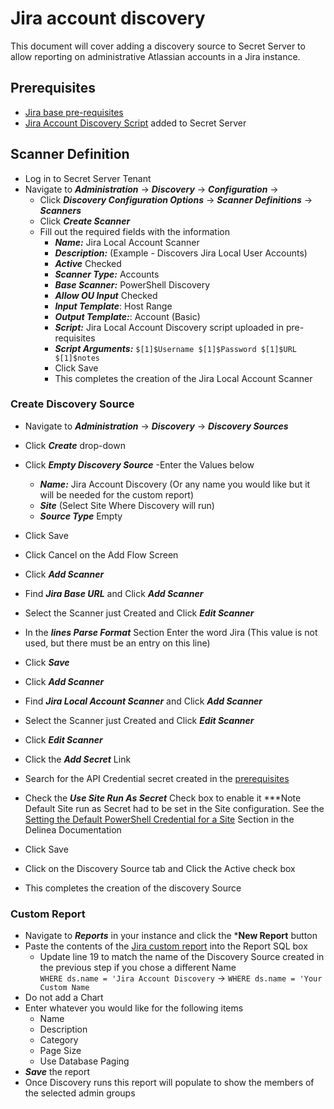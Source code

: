 # Jira account discovery

This document will cover adding a discovery source to Secret Server to allow reporting on administrative Atlassian accounts in a Jira instance. 

## Prerequisites
- [Jira base pre-requisites](../readme.md)
- [Jira Account Discovery Script](./jira-account-discovery.ps1) added to Secret Server

## Scanner Definition

- Log in to Secret Server Tenant
- Navigate to ***Administration*** -> ***Discovery*** -> ***Configuration*** -> 
    - Click ***Discovery Configuration Options*** -> ***Scanner Definitions*** -> ***Scanners***
    - Click ***Create Scanner***
    - Fill out the required fields with the information
        - ***Name:*** Jira Local Account Scanner
        - ***Description:*** (Example - Discovers Jira Local User Accounts)
        - ***Active*** Checked
        - ***Scanner Type:***  Accounts
        - ***Base Scanner:*** PowerShell Discovery
        - ***Allow OU Input*** Checked
        - ***Input Template***: Host Range 
        - ***Output Template:***: Account (Basic) 
        - ***Script:*** Jira Local Account Discovery script uploaded in pre-requisites
        - ***Script Arguments:*** ```$[1]$Username $[1]$Password $[1]$URL $[1]$notes ```
        - Click Save
        - This completes the creation of the Jira Local Account Scanner

### Create Discovery Source

- Navigate to ***Administration*** -> ***Discovery*** -> ***Discovery Sources***
- Click ***Create*** drop-down
- Click ***Empty Discovery Source***
-Enter the Values below
    - ***Name:*** Jira Account Discovery  (Or any name you would like but it will be needed for the custom report)
    - ***Site*** (Select Site Where Discovery will run) 
    - ***Source Type*** Empty
- Click Save
- Click Cancel on the Add Flow Screen
- Click ***Add Scanner***
- Find ***Jira Base URL*** and Click ***Add Scanner***
- Select the Scanner just Created and Click ***Edit Scanner*** 
- In the ***lines Parse Format*** Section Enter the word Jira (This value is not used, but there must be an entry on this line)
- Click ***Save***

- Click ***Add Scanner***
- Find ***Jira Local Account Scanner*** and Click ***Add Scanner***
- Select the Scanner just Created and Click ***Edit Scanner***
- Click ***Edit Scanner***
- Click the ***Add Secret*** Link
- Search for the API Credential secret created in the [prerequisites](./instructions.md)
- Check the ***Use Site Run As Secret*** Check box to enable it
    ***Note Default Site run as Secret had to be set in the Site configuration.
    See the [Setting the Default PowerShell Credential for a Site](https://docs.delinea.com/online-help/secret-server/authentication/secret-based-credentials-for-scripts/index.htm?Highlight=site) Section in the Delinea Documentation
- Click Save
- Click on the Discovery Source tab and Click the Active check box
- This completes the creation of the discovery Source

### Custom Report

- Navigate to ***Reports*** in your instance and click the ***New Report** button
- Paste the contents of the [Jira custom report](./Jira-additional-data-report.sql) into the Report SQL box
  - Update line 19 to match the name of the Discovery Source created in the previous step if you chose a different Name  
    `WHERE ds.name = 'Jira Account Discovery` -> `WHERE ds.name = 'Your Custom Name`
- Do not add a Chart
- Enter whatever you would like for the following items
  - Name 
  - Description
  - Category
  - Page Size
  - Use Database Paging
- ***Save*** the report
- Once Discovery runs this report will populate to show the members of the selected admin groups
